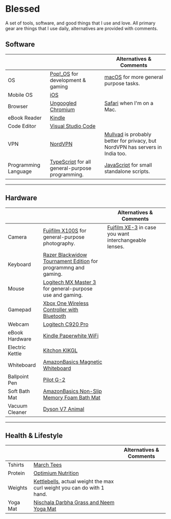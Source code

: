 # Blessed

A set of tools, software, and good things that I use and love. All primary gear are things that I use daily, alternatives are provided with comments.

## Software

|                      |                                                                                    | Alternatives & Comments                                                                                  |
| -------------------- | ---------------------------------------------------------------------------------- | -------------------------------------------------------------------------------------------------------- |
| OS                   | [Pop!\_OS](https://pop.system76.com/) for development & gaming                            | [macOS](https://apple.com/mac) for more general purpose tasks.                                           |
| Mobile OS            | [iOS](https://apple.com/ios)                                                       |
| Browser              | [Ungoogled Chromium](https://github.com/Eloston/ungoogled-chromium)                | [Safari](https://www.apple.com/safari/) when I'm on a Mac.                                               |
| eBook Reader         | [Kindle](https://www.amazon.in/b?node=15813965031)                                 |                                                                                                          |
| Code Editor          | [Visual Studio Code](https://code.visualstudio.com/)                               |
| VPN                  | [NordVPN](https://nordvpn.com)                                                     | [Mullvad](https://mullvad.net/en/) is probably better for privacy, but NordVPN has servers in India too. |  |
| Programming Language | [TypeScript](https://www.typescriptlang.org/) for all general-purpose programming. | [JavaScript](https://developer.mozilla.org/en-US/docs/Web/javascript) for small standalone scripts.      |

---

## Hardware

|                |                                                                                                                                                                | Alternatives & Comments                                                        |
| -------------- | -------------------------------------------------------------------------------------------------------------------------------------------------------------- | ------------------------------------------------------------------------------ |
| Camera         | [Fujifilm X100S](https://fujifilm.com/) for general-purpose photography.                                                                                       | [Fujfilm XE-3](https://fujifilm.com/) in case you want interchangeable lenses. |
| Keyboard       | [Razer Blackwidow Tournament Edition](https://www.amazon.in/gp/product/B0756CLCMB/ref=ppx_yo_dt_b_asin_title_o01_s00?ie=UTF8&psc=1) for programmng and gaming. |                                                                                |
| Mouse          | [Logitech MX Master 3](https://www.amazon.in/gp/product/B07YXNDK6X/ref=ppx_yo_dt_b_asin_title_o02_s00?ie=UTF8&psc=1) for general-purpose use and gaming.       |                                                                                |
| Gamepad        | [Xbox One Wireless Controller with Bluetooth](https://www.amazon.in/gp/product/B06X92RN9D/ref=ppx_yo_dt_b_asin_title_o02_s00?ie=UTF8&psc=1)                    |                                                                                |
| Webcam         | [Logitech C920 Pro](https://www.amazon.in/gp/product/B006JH8T3S/ref=ppx_yo_dt_b_search_asin_title?ie=UTF8&psc=1)                                               |                                                                                |
| eBook Hardware | [Kindle Paperwhite WiFi](https://www.amazon.in/gp/product/B00QJDOEAO/?ie=UTF8&ref_=topnav_storetab_kinc)                                                       |                                                                                |
| Electric Kettle | [Kitchon KIKGL](https://www.amazon.in/gp/product/B07HP8777F/ref=ppx_yo_dt_b_asin_title_o04_s00?ie=UTF8&psc=1) | |
| Whiteboard | [AmazonBasics Magnetic Whiteboard](https://www.amazon.in/gp/product/B077TD1JRS/ref=ppx_yo_dt_b_asin_title_o01_s00?ie=UTF8&psc=1) | | 
| Ballpoint Pen | [Pilot G-2](https://www.amazon.in/gp/product/B07H1GT2VS/ref=ppx_yo_dt_b_asin_title_o08_s00?ie=UTF8&psc=1) | |
| Soft Bath Mat | [AmazonBasics Non-Slip Memory Foam Bath Mat](https://www.amazon.in/gp/product/B014QKLD0A/ref=ppx_yo_dt_b_asin_title_o01_s00?ie=UTF8&psc=1) | |
| Vacuum Cleaner| [Dyson V7 Animal](https://www.amazon.in/gp/product/B078T61HDJ/ref=ppx_yo_dt_b_asin_title_o08_s00?ie=UTF8&psc=1) | |

---

## Health & Lifestyle

|         |                                                                                                                                                                        | Alternatives & Comments |
| ------- | ---------------------------------------------------------------------------------------------------------------------------------------------------------------------- | ----------------------- |
| Tshirts | [March Tees](https://www.marchtee.com)                                                                                                                                 |                         |
| Protein | [Optimium Nutrition](https://www.amazon.in/gp/product/B002DYIZH6/ref=ppx_yo_dt_b_search_asin_title?ie=UTF8&psc=1) | |
| Weights | [Kettlebells](https://www.amazon.in/gp/product/B07GD8M6WL/ref=ppx_yo_dt_b_asin_title_o04_s00?ie=UTF8&psc=1), actual weight the max curl weight you can do with 1 hand. |                         |
| Yoga Mat | [Nischala Darbha Grass and Neem Yoga Mat](https://www.amazon.in/gp/product/B07R794NQV/ref=ppx_yo_dt_b_asin_title_o04_s00?ie=UTF8&psc=1) | |

